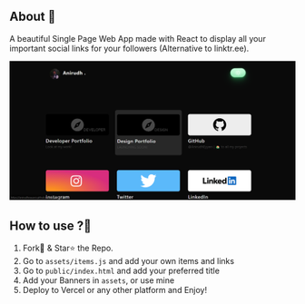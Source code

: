 ## About 🎯
 A beautiful Single Page Web App made with React to display all your important social links for your followers (Alternative to linktr.ee).
 
 <p align="center"><img src="https://raw.githubusercontent.com/AnirudhEyyani/linkers/main/src/assets/linkers-banner.png" alt="Start-Banner"/></p>

## How to use ?🤔
1. Fork🍴 & Star⭐ the Repo.
2. Go to <code>assets/items.js</code> and add your own items and links
3. Go to <code>public/index.html</code> and add your preferred title
4. Add your Banners in <code>assets</code>, or use mine
5. Deploy to Vercel or any other platform and Enjoy!
<br>
